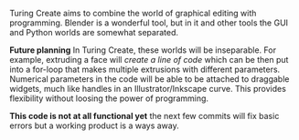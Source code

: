 Turing Create aims to combine the world of graphical editing with programming. Blender is a wonderful tool, but in it and other tools the GUI and Python worlds are somewhat separated.

**Future planning** In Turing Create, these worlds will be inseparable. For example, extruding a face will *create a line of code* which can be then put into a for-loop that makes multiple extrusions with different parameters. Numerical parameters in the code will be able to be attached to draggable widgets, much like handles in an Illustrator/Inkscape curve. This provides flexibility without loosing the power of programming.



**This code is not at all functional yet** the next few commits will fix basic errors but a working product is a ways away.
